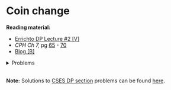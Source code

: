 # Coin change

**Reading material:**
* [Errichto DP Lecture #2 [V]](https://www.youtube.com/watch?v=1mtvm2ubHCY)
* *CPH Ch 7,* pg [65](https://cses.fi/book/book.pdf#page=75) - [70](https://cses.fi/book/book.pdf#page=80)
* [Blog [B]](https://hackernoon.com/the-coin-change-problem-explained-ddd035a8f22f)

<details>
<summary>Problems</summary>
<ul>
    <li><a href="https://cses.fi/problemset/task/1633">CSES Dice Combinations</a></li>
    <li><a href="https://cses.fi/problemset/task/1634">CSES Minimizing Coins</a></li>
    <li><a href="https://cses.fi/problemset/task/1635">CSES Coin Combinations I</a></li>
    <li><a href="https://cses.fi/problemset/task/1636">CSES Coin Combinations II</a></li>
</ul>
</details>
<br/>

**Note:** Solutions to [CSES DP section](https://atcoder.jp/contests/dp/tasks) problems can be found [here](https://codeforces.com/blog/entry/70018).